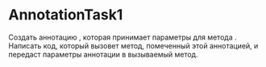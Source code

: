 # AnnotationTask1 
Создать аннотацию , которая принимает параметры для метода . Написать код, который
вызовет метод, помеченный этой аннотацией, и передаст параметры аннотации в
вызываемый метод.
